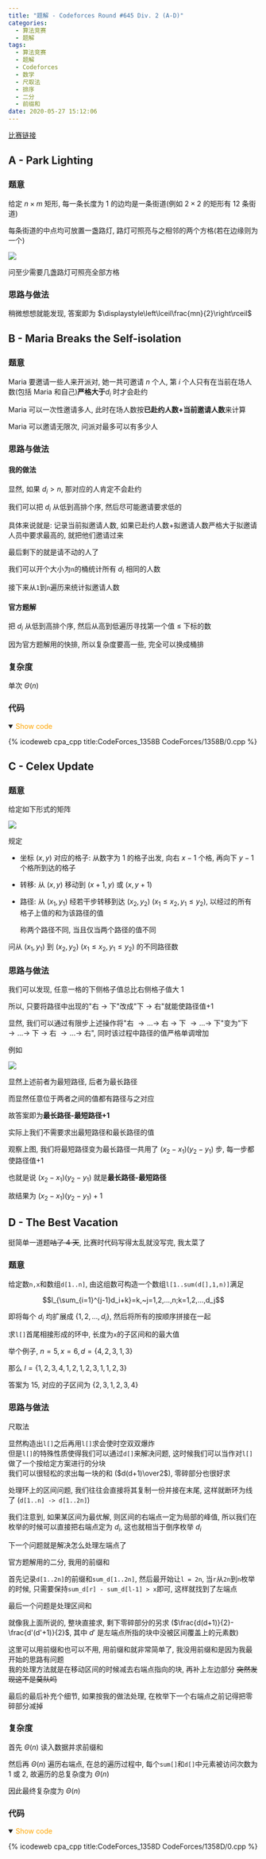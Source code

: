 ```yaml
---
title: "题解 - Codeforces Round #645 Div. 2 (A-D)"
categories:
  - 算法竞赛
  - 题解
tags:
  - 算法竞赛
  - 题解
  - Codeforces
  - 数学
  - 尺取法
  - 排序
  - 二分
  - 前缀和
date: 2020-05-27 15:12:06
---
```


[比赛链接](https://codeforces.com/contest/1358)

<!-- more -->

## A - Park Lighting

### 题意

给定 $n\times m$ 矩形, 每一条长度为 1 的边均是一条街道(例如 $2\times2$ 的矩形有 12 条街道)

每条街道的中点均可放置一盏路灯, 路灯可照亮与之相邻的两个方格(若在边缘则为一个)

![](A-1.bmp)

问至少需要几盏路灯可照亮全部方格

### 思路与做法

稍微想想就能发现, 答案即为 $\displaystyle\left\lceil\frac{mn}{2}\right\rceil$

## B - Maria Breaks the Self-isolation

### 题意

Maria 要邀请一些人来开派对, 她一共可邀请 $n$ 个人, 第 $i$ 个人只有在当前在场人数(包括 Maria 和自己)**严格大于**$d_i$ 时才会赴约

Maria 可以一次性邀请多人, 此时在场人数按**已赴约人数+当前邀请人数**来计算

Maria 可以邀请无限次, 问派对最多可以有多少人

### 思路与做法

#### 我的做法

显然, 如果 $d_i>n$, 那对应的人肯定不会赴约

我们可以把 $d_i$ 从低到高排个序, 然后尽可能邀请要求低的

具体来说就是: 记录当前拟邀请人数, 如果已赴约人数+拟邀请人数严格大于拟邀请人员中要求最高的, 就把他们邀请过来

最后剩下的就是请不动的人了

我们可以开个大小为`n`的桶统计所有 $d_i$ 相同的人数

接下来从`1`到`n`遍历来统计拟邀请人数

#### 官方题解

把 $d_i$ 从低到高排个序, 然后从高到低遍历寻找第一个值 $\leqslant$ 下标的数

因为官方题解用的快排, 所以复杂度要高一些, 完全可以换成桶排

### 复杂度

单次 $\Theta(n)$

### 代码

<details open>
<summary><font color='orange'>Show code</font></summary>

{% icodeweb cpa_cpp title:CodeForces_1358B CodeForces/1358B/0.cpp %}

</details>

## C - Celex Update

### 题意

给定如下形式的矩阵

![](C-1.bmp)

规定

- 坐标 $(x,y)$ 对应的格子: 从数字为 $1$ 的格子出发, 向右 $x-1$ 个格, 再向下 $y-1$ 个格所到达的格子
- 转移: 从 $(x,y)$ 移动到 $(x+1,y)$ 或 $(x,y+1)$
- 路径: 从 $(x_1,y_1)$ 经若干步转移到达 $(x_2,y_2)~(x_1\leqslant x_2,y_1\leqslant y_2)$, 以经过的所有格子上值的和为该路径的值

  称两个路径不同, 当且仅当两个路径的值不同

问从 $(x_1,y_1)$ 到 $(x_2,y_2)~(x_1\leqslant x_2,y_1\leqslant y_2)$ 的不同路径数

### 思路与做法

我们可以发现, 任意一格的下侧格子值总比右侧格子值大 1

所以, 只要将路径中出现的"右 $\to$ 下"改成"下 $\to$ 右"就能使路径值+1

显然, 我们可以通过有限步上述操作将"右 $\to...\to$ 右 $\to$ 下 $\to...\to$ 下"变为"下 $\to...\to$ 下 $\to$ 右 $\to...\to$ 右", 同时该过程中路径的值严格单调增加

例如

![](C-2.bmp)

显然上述前者为最短路径, 后者为最长路径

而显然任意位于两者之间的值都有路径与之对应

故答案即为**最长路径-最短路径+1**

实际上我们不需要求出最短路径和最长路径的值

观察上图, 我们将最短路径变为最长路径一共用了 $(x_2-x_1)(y_2-y_1)$ 步, 每一步都使路径值+1

也就是说 $(x_2-x_1)(y_2-y_1)$ 就是**最长路径-最短路径**

故结果为 $(x_2-x_1)(y_2-y_1)+1$

## D - The Best Vacation

挺简单一道题~~咕了 4 天~~, 比赛时代码写得太乱就没写完, 我太菜了

### 题意

给定数`n,x`和数组`d[1..n]`, 由这组数可构造一个数组`l[1..sum(d[],1,n)]`满足

$$l_{\sum_{i=1}^{j-1}d_i+k}=k,~j=1,2,...,n;k=1,2,...,d_j$$

即将每个 $d_i$ 均扩展成 $\{1,2,...,d_i\}$, 然后将所有的按顺序拼接在一起

求`l[]`首尾相接形成的环中, 长度为`x`的子区间和的最大值

举个例子, $n=5, x=6,d=\{4,2,3,1,3\}$

那么 $l=\{1,2,3,4,1,2,1,2,3,1,1,2,3\}$

答案为 $15$, 对应的子区间为 $\{2,3,1,2,3,4\}$

### 思路与做法

尺取法

显然构造出`l[]`之后再用`l[]`求会使时空双双爆炸  
但是`l[]`的特殊性质使得我们可以通过`d[]`来解决问题, 这时候我们可以当作对`l[]`做了一个按给定方案进行的分块  
我们可以很轻松的求出每一块的和 ($d(d+1)\over2$), 零碎部分也很好求

处理环上的区间问题, 我们往往会直接将其复制一份并接在末尾, 这样就断环为线了 (`d[1..n] -> d[1..2n]`)

我们注意到, 如果某区间为最优解, 则区间的右端点一定为局部的峰值, 所以我们在枚举的时候可以直接把右端点定为 $d_i$, 这也就相当于倒序枚举 $d_i$

下一个问题就是解决怎么处理左端点了

官方题解用的二分, 我用的前缀和

首先记录`d[1..2n]`的前缀和`sum_d[1..2n]`, 然后最开始让`l = 2n`, 当`r`从`2n`到`n`枚举的时候, 只需要保持`sum_d[r] - sum_d[l-1] > x`即可, 这样就找到了左端点

最后一个问题是处理区间和

就像我上面所说的, 整块直接求, 剩下零碎部分的另求 ($\frac{d(d+1)}{2}-\frac{d'(d'+1)}{2}$, 其中 $d'$ 是左端点所指的块中没被区间覆盖上的元素数)

这里可以用前缀和也可以不用, 用前缀和就非常简单了, 我没用前缀和是因为我最开始的思路有问题  
我的处理方法就是在移动区间的时候减去右端点指向的块, 再补上左边部分
~~突然发现这不是莫队吗~~

最后的最后补充个细节, 如果按我的做法处理, 在枚举下一个右端点之前记得把零碎部分减掉

### 复杂度

首先 $\Theta(n)$ 读入数据并求前缀和

然后再 $\Theta(n)$ 遍历右端点, 在总的遍历过程中, 每个`sum[]`和`d[]`中元素被访问次数为 1 或 2, 故遍历的总复杂度为 $\Theta(n)$

因此最终复杂度为 $\Theta(n)$

### 代码

<details open>
<summary><font color='orange'>Show code</font></summary>

{% icodeweb cpa_cpp title:CodeForces_1358D CodeForces/1358D/0.cpp %}

</details>

